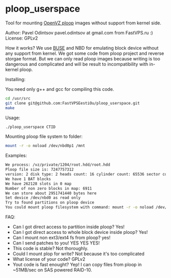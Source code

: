 ploop_userspace
===============

Tool for mounting [OpenVZ ploop](http://openvz.org/Ploop) images without support from kernel side.

Author: Pavel Odintsov pavel.odintsov at gmail.com from FastVPS.ru :)
License: GPLv2

How it works? We use [BUSE](https://github.com/acozzette/BUSE) and NBD for emulating block device without any support from kernel. We got some code from ploop project and reverse storgae format. But we can only read ploop images because writing is too dangerous and  complicated and will be result to incompatibility with in-kernel ploop.  

Installing:

You need only g++ and gcc for compiling this code.
```bash
cd /usr/src
git clone git@github.com:FastVPSEestiOu/ploop_userspace.git
make
```

Usage:
```bash
./ploop_userspace CTID
```

Mounting ploop file system to folder:
```bash
mount -r -o noload /dev/nbd0p1 /mnt
```

Examples:
```bash
We process: /vz/private/1204/root.hdd/root.hdd
Ploop file size is: 7247757312
version: 2 disk type: 2 heads count: 16 cylinder count: 65536 sector count: 2048 size in tracks: 16384 size in sectors: 33554432 disk in use: 1953459801 first block offset: 2048 flags: 0
We have 1 BAT blocks
We have 262128 slots in 0 map
Number of non zero blocks in map: 6911
We can store about 2951741440 bytes here
Set device /dev/nbd0 as read only
Try to found partitions on ploop device
You could mount ploop filesystem with command: mount -r -o noload /dev/nbd0p1 /mnt
```

FAQ:
* Can I got direct access to partition inside ploop? Yes!
* Can I got direct access to whole block device inside ploop? Yes!
* Can I mount non ext3/ext4 fs from ploop? yes!
* Can I send patches to you! YES YES YES!
* This code is stable? Not thoroughly.
* Could I mount plop for write? Not because it's too complicated
* What license of your code? GPLv2
* Yout code is fast enought? Yep! I can copy files from ploop in ~51MB/sec on SAS powered RAID-10.
